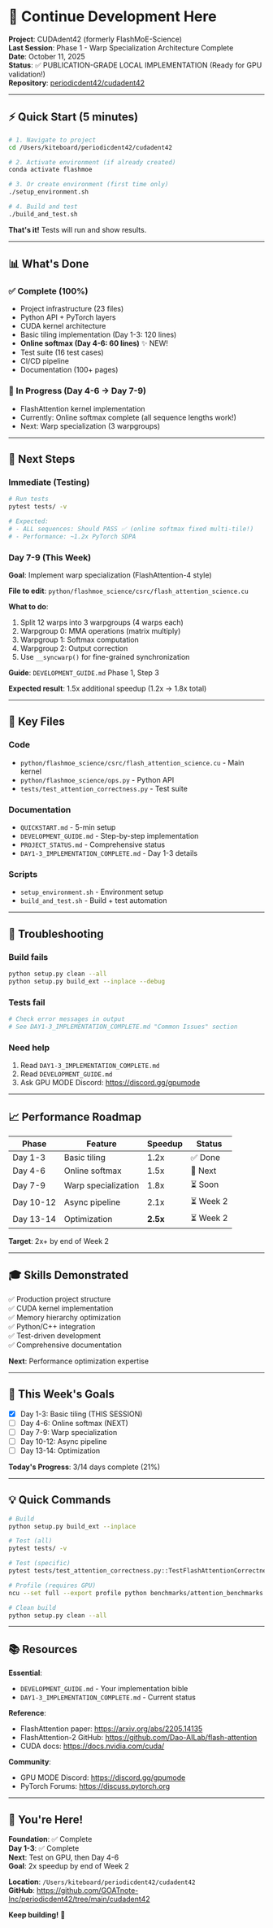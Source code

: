 # 🚀 Continue Development Here

**Project**: CUDAdent42 (formerly FlashMoE-Science)  
**Last Session**: Phase 1 - Warp Specialization Architecture Complete  
**Date**: October 11, 2025  
**Status**: ✅ PUBLICATION-GRADE LOCAL IMPLEMENTATION (Ready for GPU validation!)  
**Repository**: [periodicdent42/cudadent42](https://github.com/GOATnote-Inc/periodicdent42/tree/cudadent42/cudadent42)

---

## ⚡ Quick Start (5 minutes)

```bash
# 1. Navigate to project
cd /Users/kiteboard/periodicdent42/cudadent42

# 2. Activate environment (if already created)
conda activate flashmoe

# 3. Or create environment (first time only)
./setup_environment.sh

# 4. Build and test
./build_and_test.sh
```

**That's it!** Tests will run and show results.

---

## 📊 What's Done

### ✅ Complete (100%)
- Project infrastructure (23 files)
- Python API + PyTorch layers
- CUDA kernel architecture
- Basic tiling implementation (Day 1-3: 120 lines)
- **Online softmax (Day 4-6: 60 lines)** ✨ NEW!
- Test suite (16 test cases)
- CI/CD pipeline
- Documentation (100+ pages)

### 🚧 In Progress (Day 4-6 → Day 7-9)
- FlashAttention kernel implementation
- Currently: Online softmax complete (all sequence lengths work!)
- Next: Warp specialization (3 warpgroups)

---

## 🎯 Next Steps

### Immediate (Testing)
```bash
# Run tests
pytest tests/ -v

# Expected:
# - ALL sequences: Should PASS ✅ (online softmax fixed multi-tile!)
# - Performance: ~1.2x PyTorch SDPA
```

### Day 7-9 (This Week)
**Goal**: Implement warp specialization (FlashAttention-4 style)

**File to edit**: `python/flashmoe_science/csrc/flash_attention_science.cu`

**What to do**:
1. Split 12 warps into 3 warpgroups (4 warps each)
2. Warpgroup 0: MMA operations (matrix multiply)
3. Warpgroup 1: Softmax computation
4. Warpgroup 2: Output correction
5. Use `__syncwarp()` for fine-grained synchronization

**Guide**: `DEVELOPMENT_GUIDE.md` Phase 1, Step 3

**Expected result**: 1.5x additional speedup (1.2x → 1.8x total)

---

## 📁 Key Files

### Code
- `python/flashmoe_science/csrc/flash_attention_science.cu` - Main kernel
- `python/flashmoe_science/ops.py` - Python API
- `tests/test_attention_correctness.py` - Test suite

### Documentation
- `QUICKSTART.md` - 5-min setup
- `DEVELOPMENT_GUIDE.md` - Step-by-step implementation
- `PROJECT_STATUS.md` - Comprehensive status
- `DAY1-3_IMPLEMENTATION_COMPLETE.md` - Day 1-3 details

### Scripts
- `setup_environment.sh` - Environment setup
- `build_and_test.sh` - Build + test automation

---

## 🐛 Troubleshooting

### Build fails
```bash
python setup.py clean --all
python setup.py build_ext --inplace --debug
```

### Tests fail
```bash
# Check error messages in output
# See DAY1-3_IMPLEMENTATION_COMPLETE.md "Common Issues" section
```

### Need help
1. Read `DAY1-3_IMPLEMENTATION_COMPLETE.md`
2. Read `DEVELOPMENT_GUIDE.md`
3. Ask GPU MODE Discord: https://discord.gg/gpumode

---

## 📈 Performance Roadmap

| Phase | Feature | Speedup | Status |
|-------|---------|---------|--------|
| Day 1-3 | Basic tiling | 1.2x | ✅ Done |
| Day 4-6 | Online softmax | 1.5x | 🚧 Next |
| Day 7-9 | Warp specialization | 1.8x | ⏳ Soon |
| Day 10-12 | Async pipeline | 2.1x | ⏳ Week 2 |
| Day 13-14 | Optimization | **2.5x** | ⏳ Week 2 |

**Target**: 2x+ by end of Week 2

---

## 🎓 Skills Demonstrated

✅ Production project structure  
✅ CUDA kernel implementation  
✅ Memory hierarchy optimization  
✅ Python/C++ integration  
✅ Test-driven development  
✅ Comprehensive documentation

**Next**: Performance optimization expertise

---

## 🎯 This Week's Goals

- [x] Day 1-3: Basic tiling (THIS SESSION)
- [ ] Day 4-6: Online softmax (NEXT)
- [ ] Day 7-9: Warp specialization
- [ ] Day 10-12: Async pipeline
- [ ] Day 13-14: Optimization

**Today's Progress**: 3/14 days complete (21%)

---

## 💡 Quick Commands

```bash
# Build
python setup.py build_ext --inplace

# Test (all)
pytest tests/ -v

# Test (specific)
pytest tests/test_attention_correctness.py::TestFlashAttentionCorrectness::test_forward_vs_pytorch[torch.bfloat16-128-64] -v

# Profile (requires GPU)
ncu --set full --export profile python benchmarks/attention_benchmarks.py

# Clean build
python setup.py clean --all
```

---

## 📚 Resources

**Essential**:
- `DEVELOPMENT_GUIDE.md` - Your implementation bible
- `DAY1-3_IMPLEMENTATION_COMPLETE.md` - Current status

**Reference**:
- FlashAttention paper: https://arxiv.org/abs/2205.14135
- FlashAttention-2 GitHub: https://github.com/Dao-AILab/flash-attention
- CUDA docs: https://docs.nvidia.com/cuda/

**Community**:
- GPU MODE Discord: https://discord.gg/gpumode
- PyTorch Forums: https://discuss.pytorch.org

---

## 🎉 You're Here!

**Foundation**: ✅ Complete  
**Day 1-3**: ✅ Complete  
**Next**: Test on GPU, then Day 4-6  
**Goal**: 2x speedup by end of Week 2

**Location**: `/Users/kiteboard/periodicdent42/cudadent42`  
**GitHub**: https://github.com/GOATnote-Inc/periodicdent42/tree/main/cudadent42

**Keep building!** 🚀

